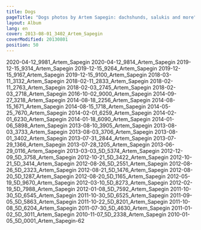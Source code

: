 ```yaml
---
title: Dogs
pageTitle: "Dogs photos by Artem Sapegin: dachshunds, salukis and more"
layout: Album
lang: en
cover: 2013-08-01_3402_Artem_Sapegin
coverModified: 20130801
position: 50
---
```


2020-04-12_9981_Artem_Sapegin
2020-04-12_9814_Artem_Sapegin
2019-12-15_9314_Artem_Sapegin
2019-12-15_9264_Artem_Sapegin
2019-12-15_9167_Artem_Sapegin
2019-12-15_9100_Artem_Sapegin
2018-03-11_3132_Artem_Sapegin
2018-02-11_2833_Artem_Sapegin
2018-02-11_2763_Artem_Sapegin
2018-02-03_2745_Artem_Sapegin
2018-02-03_2718_Artem_Sapegin
2016-10-02_9000_Artem_Sapegin
2014-09-27_3218_Artem_Sapegin
2014-08-18_2256_Artem_Sapegin
2014-08-15_1671_Artem_Sapegin
2014-08-15_1718_Artem_Sapegin
2014-05-25_7670_Artem_Sapegin
2014-02-01_6259_Artem_Sapegin
2014-02-01_6230_Artem_Sapegin
2014-01-18_6090_Artem_Sapegin
2014-01-06_5898_Artem_Sapegin
2013-08-10_3905_Artem_Sapegin
2013-08-03_3733_Artem_Sapegin
2013-08-03_3706_Artem_Sapegin
2013-08-01_3402_Artem_Sapegin
2013-07-31_2844_Artem_Sapegin
2013-07-29_1366_Artem_Sapegin
2013-07-28_1205_Artem_Sapegin
2013-06-29_0116_Artem_Sapegin
2013-03-03_5D_5374_Artem_Sapegin
2012-12-09_5D_3758_Artem_Sapegin
2012-10-21_5D_3422_Artem_Sapegin
2012-10-21_5D_3414_Artem_Sapegin
2012-08-26_5D_2551_Artem_Sapegin
2012-08-26_5D_2323_Artem_Sapegin
2012-08-21_5D_1476_Artem_Sapegin
2012-08-20_5D_1287_Artem_Sapegin
2012-08-20_5D_1165_Artem_Sapegin
2012-05-19_5D_9670_Artem_Sapegin
2012-03-10_5D_8273_Artem_Sapegin
2012-02-19_5D_7988_Artem_Sapegin
2012-01-08_5D_7592_Artem_Sapegin
2011-10-30_5D_6545_Artem_Sapegin
2011-10-30_5D_6525_Artem_Sapegin
2011-09-05_5D_5863_Artem_Sapegin
2011-10-22_5D_8201_Artem_Sapegin
2011-10-08_5D_6204_Artem_Sapegin
2011-07-30_5D_4630_Artem_Sapegin
2011-01-02_5D_3011_Artem_Sapegin
2010-11-07_5D_2338_Artem_Sapegin
2010-01-05_5D_0001_Artem_Sapegin-62
